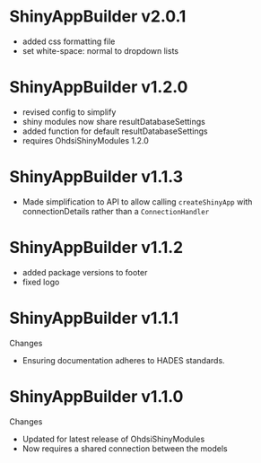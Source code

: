 ShinyAppBuilder v2.0.1
======================
- added css formatting file 
- set white-space: normal to dropdown lists


ShinyAppBuilder v1.2.0
======================
- revised config to simplify
- shiny modules now share resultDatabaseSettings
- added function for default resultDatabaseSettings
- requires OhdsiShinyModules 1.2.0

ShinyAppBuilder v1.1.3
======================
- Made simplification to API to allow calling `createShinyApp` with connectionDetails rather than a `ConnectionHandler`

ShinyAppBuilder v1.1.2
======================
- added package versions to footer
- fixed logo

ShinyAppBuilder v1.1.1
======================

Changes

- Ensuring documentation adheres to HADES standards.


ShinyAppBuilder v1.1.0
======================

Changes

- Updated for latest release of OhdsiShinyModules
- Now requires a shared connection between the models